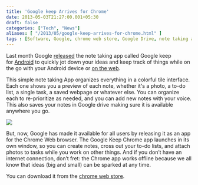 ```yaml
---
title: 'Google keep Arrives for Chrome'
date: 2013-05-03T21:27:00.001+05:30
draft: false
categories: ["Tech", "News"]
aliases: [ "/2013/05/google-keep-arrives-for-chrome.html" ]
tags : [Software, Google, chrome web store, Google Drive, note taking app, chrome, keep]
---
```


Last month Google [released](https://googledrive.blogspot.com/2013/03/google-keepsave-whats-on-your-mind.html) the note taking app called Google keep for [Android](httpss://play.google.com/store/apps/details?id=com.google.android.keep&hl=en) to quickly jot down your ideas and keep track of things while on the go with your Android device or [on the web](https://drive.google.com/keep).  
  

  
This simple note taking App organizes everything in a colorful tile interface. Each one shows you a preview of each note, whether it's a photo, a to-do list, a single task, a saved webpage or whatever else. You can organize each to re-prioritize as needed, and you can add new notes with your voice. This also saves your notes in Google drive making sure it is available anywhere you go.  
  

[![](https://2.bp.blogspot.com/-AqYG--HpwHs/UYPcf4ZkBII/AAAAAAAABOI/NFVqDbQRVlw/s320/Keep+screenshot+1.png)](https://2.bp.blogspot.com/-AqYG--HpwHs/UYPcf4ZkBII/AAAAAAAABOI/NFVqDbQRVlw/s1600/Keep+screenshot+1.png)

  
But, now, Google has made it available for all users by releasing it as an app for the Chrome Web browser. The Google Keep Chrome app launches in its own window, so you can create notes, cross out your to-do lists, and attach photos to tasks while you work on other things. And if you don’t have an internet connection, don’t fret: the Chrome app works offline because we all know that ideas (big and small) can be sparked at any time.  
  
You can download it from the [chrome web store](httpss://chrome.google.com/webstore/detail/google-keep/hmjkmjkepdijhoojdojkdfohbdgmmhki).